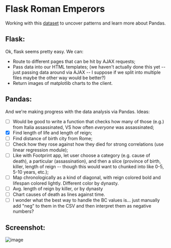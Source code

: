 # Flask Roman Emperors
Working with this [dataset](https://github.com/zonination/emperors/blob/master/emperors.csv) to uncover patterns and learn more about Pandas.

## Flask:
Ok, flask seems pretty easy. We can:
- Route to different pages that can be hit by AJAX requests;
- Pass data into our HTML templates; (we haven't actually done this yet -- just passing data around via AJAX -- I suppose if we split into multiple files maybe the other way would be better?)
- Return images of matplotlib charts to the client.

## Pandas:
And we're making progress with the data analysis via Pandas. Ideas:

- [ ] Would be good to write a function that checks how many of those (e.g.) from Italia assassinated, VS how often *everyone* was assassinated;
- [x] Find length of life and length of reign;
- [ ] Find distance of birth city from Rome;
- [ ] Check how they rose against how they died for strong correlations (use linear regression module);
- [ ] Like with Footprint app, let user choose a category (e.g. cause of death), a particular (assassination), and then a slice (province of birth, killer, length of reign -- though this would want to chunked into like 0-5, 5-10 years, etc.);
- [ ] Map chronologically as a kind of diagonal, with reign colored bold and lifespan colored lightly. Different color by dynasty.
- [ ] Avg. length of reign by killer, or by dynasty
- [ ] Chart causes of death as lines against time.
- [ ] I wonder what the best way to handle the BC values is... just manually add "neg" to them in the CSV and then interpret them as negative numbers?

## Screenshot:
![image](https://user-images.githubusercontent.com/29472568/42182843-40897828-7e05-11e8-90b5-239f99a2c28e.png)

